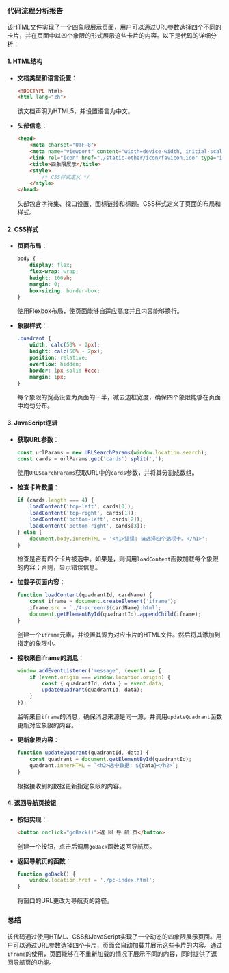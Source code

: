 ### 代码流程分析报告

该HTML文件实现了一个四象限展示页面，用户可以通过URL参数选择四个不同的卡片，并在页面中以四个象限的形式展示这些卡片的内容。以下是代码的详细分析：

#### 1. HTML结构

- **文档类型和语言设置**：
  ```html
  <!DOCTYPE html>
  <html lang="zh">
  ```
  该文档声明为HTML5，并设置语言为中文。

- **头部信息**：
  ```html
  <head>
      <meta charset="UTF-8">
      <meta name="viewport" content="width=device-width, initial-scale=1.0">
      <link rel="icon" href="./static-other/icon/favicon.ico" type="image/x-icon">
      <title>四象限展示</title>
      <style>
          /* CSS样式定义 */
      </style>
  </head>
  ```
  头部包含字符集、视口设置、图标链接和标题。CSS样式定义了页面的布局和样式。

#### 2. CSS样式

- **页面布局**：
  ```css
  body {
      display: flex;
      flex-wrap: wrap;
      height: 100vh;
      margin: 0;
      box-sizing: border-box;
  }
  ```
  使用Flexbox布局，使页面能够自适应高度并且内容能够换行。

- **象限样式**：
  ```css
  .quadrant {
      width: calc(50% - 2px);
      height: calc(50% - 2px);
      position: relative;
      overflow: hidden;
      border: 1px solid #ccc;
      margin: 1px;
  }
  ```
  每个象限的宽高设置为页面的一半，减去边框宽度，确保四个象限能够在页面中均匀分布。

#### 3. JavaScript逻辑

- **获取URL参数**：
  ```javascript
  const urlParams = new URLSearchParams(window.location.search);
  const cards = urlParams.get('cards').split(',');
  ```
  使用`URLSearchParams`获取URL中的`cards`参数，并将其分割成数组。

- **检查卡片数量**：
  ```javascript
  if (cards.length === 4) {
      loadContent('top-left', cards[0]);
      loadContent('top-right', cards[1]);
      loadContent('bottom-left', cards[2]);
      loadContent('bottom-right', cards[3]);
  } else {
      document.body.innerHTML = '<h1>错误: 请选择四个选项卡。</h1>';
  }
  ```
  检查是否有四个卡片被选中。如果是，则调用`loadContent`函数加载每个象限的内容；否则，显示错误信息。

- **加载子页面内容**：
  ```javascript
  function loadContent(quadrantId, cardName) {
      const iframe = document.createElement('iframe');
      iframe.src = `./4-screen-${cardName}.html`;
      document.getElementById(quadrantId).appendChild(iframe);
  }
  ```
  创建一个`iframe`元素，并设置其源为对应卡片的HTML文件。然后将其添加到指定的象限中。

- **接收来自iframe的消息**：
  ```javascript
  window.addEventListener('message', (event) => {
      if (event.origin === window.location.origin) {
          const { quadrantId, data } = event.data;
          updateQuadrant(quadrantId, data);
      }
  });
  ```
  监听来自`iframe`的消息，确保消息来源是同一源，并调用`updateQuadrant`函数更新对应象限的内容。

- **更新象限内容**：
  ```javascript
  function updateQuadrant(quadrantId, data) {
      const quadrant = document.getElementById(quadrantId);
      quadrant.innerHTML = `<h2>选中数据: ${data}</h2>`;
  }
  ```
  根据接收到的数据更新指定象限的内容。

#### 4. 返回导航页按钮

- **按钮实现**：
  ```html
  <button onclick="goBack()">返 回 导 航 页</button>
  ```
  创建一个按钮，点击后调用`goBack`函数返回导航页。

- **返回导航页的函数**：
  ```javascript
  function goBack() {
      window.location.href = './pc-index.html';
  }
  ```
  将窗口的URL更改为导航页的路径。

### 总结

该代码通过使用HTML、CSS和JavaScript实现了一个动态的四象限展示页面。用户可以通过URL参数选择四个卡片，页面会自动加载并展示这些卡片的内容。通过`iframe`的使用，页面能够在不重新加载的情况下展示不同的内容，同时提供了返回导航页的功能。